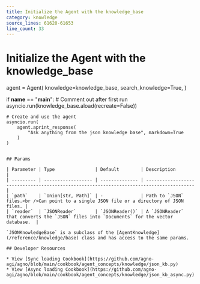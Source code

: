 ```yaml
---
title: Initialize the Agent with the knowledge_base
category: knowledge
source_lines: 61620-61653
line_count: 33
---
```


# Initialize the Agent with the knowledge_base
agent = Agent(
    knowledge=knowledge_base,
    search_knowledge=True,
)

if __name__ == "__main__":
    # Comment out after first run
    asyncio.run(knowledge_base.aload(recreate=False))

    # Create and use the agent
    asyncio.run(
        agent.aprint_response(
            "Ask anything from the json knowledge base", markdown=True
        )
    )
```

## Params

| Parameter | Type               | Default        | Description                                                                              |
| --------- | ------------------ | -------------- | ---------------------------------------------------------------------------------------- |
| `path`    | `Union[str, Path]` | -              | Path to `JSON` files.<br />Can point to a single JSON file or a directory of JSON files. |
| `reader`  | `JSONReader`       | `JSONReader()` | A `JSONReader` that converts the `JSON` files into `Documents` for the vector database.  |

`JSONKnowledgeBase` is a subclass of the [AgentKnowledge](/reference/knowledge/base) class and has access to the same params.

## Developer Resources

* View [Sync loading Cookbook](https://github.com/agno-agi/agno/blob/main/cookbook/agent_concepts/knowledge/json_kb.py)
* View [Async loading Cookbook](https://github.com/agno-agi/agno/blob/main/cookbook/agent_concepts/knowledge/json_kb_async.py)


